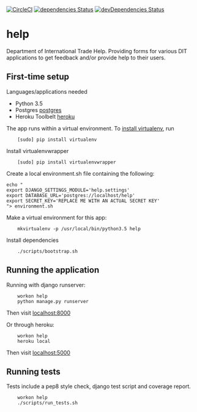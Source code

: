 [![CircleCI](https://circleci.com/gh/uktrade/help.svg?style=svg)](https://circleci.com/gh/uktrade/help)
[![dependencies Status](https://david-dm.org/uktrade/help/status.svg)](https://david-dm.org/uktrade/help)
[![devDependencies Status](https://david-dm.org/uktrade/help/dev-status.svg)](https://david-dm.org/uktrade/help?type=dev)

# help

Department of International Trade Help.  Providing forms for various DIT applications to get feedback and/or provide help to their users.

## First-time setup

Languages/applications needed
- Python 3.5
- Postgres [postgres](https://www.postgresql.org)
- Heroku Toolbelt [heroku](https://toolbelt.heroku.com)


The app runs within a virtual environment. To [install virtualenv](https://virtualenv.readthedocs.org/en/latest/installation.html), run
```shell
    [sudo] pip install virtualenv
```

Install virtualenvwrapper
```shell
    [sudo] pip install virtualenvwrapper
```

Create a local environment.sh file containing the following:
```shell
echo "
export DJANGO_SETTINGS_MODULE='help.settings'
export DATABASE_URL='postgres://localhost/help'
export SECRET_KEY='REPLACE ME WITH AN ACTUAL SECRET KEY'
"> environment.sh
```

Make a virtual environment for this app:
```shell
    mkvirtualenv -p /usr/local/bin/python3.5 help
```

Install dependencies
```shell
    ./scripts/bootstrap.sh
```

## Running the application

Running with django runserver:
```shell
    workon help
    python manage.py runserver
```
Then visit [localhost:8000](http://localhost:8000)

Or through heroku:
```shell
    workon help
    heroku local
```
Then visit [localhost:5000](http://localhost:5000)

## Running tests

Tests include a pep8 style check, django test script and coverage report.

```shell
    workon help
    ./scripts/run_tests.sh
```
